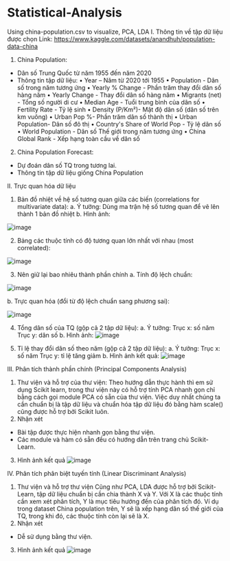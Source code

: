 # Statistical-Analysis
Using china-population.csv to visualize, PCA, LDA
I.	Thông tin về tập dữ liệu được chọn
Link: https://www.kaggle.com/datasets/anandhuh/population-data-china
1.	China Population:
-	Dân số Trung Quốc từ năm 1955 đến năm 2020 
-	Thông tin tập dữ liệu:
•	Year – Năm từ 2020 tới 1955
•	Population - Dân số trong năm tương ứng
•	Yearly % Change - Phần trăm thay đổi dân số hàng năm
•	Yearly Change - Thay đổi dân số hàng năm
•	Migrants (net) - Tổng số người di cư
•	Median Age - Tuổi trung bình của dân số
•	Fertility Rate - Tỷ lệ sinh
•	Density (P/Km²)- Mật độ dân số (dân số trên km vuông)
•	Urban Pop %- Phần trăm dân số thành thị
•	Urban Population- Dân số đô thị
•	Country's Share of World Pop - Tỷ lệ dân số
•	World Population - Dân số Thế giới trong năm tương ứng
•	China Global Rank - Xếp hạng toàn cầu về dân số
2.	China Population Forecast:
-	Dự đoán dân số TQ trong tương lai.
-	Thông tin tập dữ liệu giống China Population

II.	Trực quan hóa dữ liệu
1.	Bản đồ nhiệt về hệ số tương quan giữa các biến (correlations for multivariate data):
a.	Ý tưởng:
Dùng ma trận hệ số tương quan để vẽ lên thành 1 bản đồ nhiệt
b.	Hình ảnh:

 ![image](https://user-images.githubusercontent.com/63283198/165506872-e4bfff55-2fd1-440c-916c-b34a2bee6bf7.png)

2.	Bảng các thuộc tính có độ tương quan lớn nhất với nhau (most correlated):

 ![image](https://user-images.githubusercontent.com/63283198/165506907-00614123-2948-4fb0-8937-8aa6811e97e6.png)

3.	Nên giữ lại bao nhiêu thành phần chính
a.	Tính độ lệch chuẩn:

 ![image](https://user-images.githubusercontent.com/63283198/165506917-21a448ba-794e-4a5a-a5b0-3717ce0434a3.png)

b.	Trực quan hóa (đổi từ độ lệch chuẩn sang phương sai):

 ![image](https://user-images.githubusercontent.com/63283198/165506924-d11e68a2-4b62-4163-9880-e77d95215b38.png)

4.	Tổng dân số của TQ (gộp cả 2 tập dữ liệu):
a.	Ý tưởng:
Trục x: số năm
Trục y: dân số
b.	Hình ảnh:
 ![image](https://user-images.githubusercontent.com/63283198/165506939-861bdebe-7382-4b50-a241-28fa68cdb56f.png)

5.	Tỉ lệ thay đổi dân số theo năm (gộp cả 2 tập dữ liệu):
a.	Ý tưởng:
Trục x: số năm
Trục y: tỉ lệ tăng giảm
b.	Hình ảnh kết quả:
 ![image](https://user-images.githubusercontent.com/63283198/165506957-2428d028-2585-4792-bdf8-95bd5faa619e.png)

III.	Phân tích thành phần chính (Principal Components Analysis)
1.	Thư viện và hỗ trợ của thư viện:
Theo hướng dẫn thực hành thì em sử dụng Scikit learn, trong thư viện này có hỗ trợ tính PCA nhanh gọn chỉ bằng cách gọi module PCA có sẵn của thư viện. Việc duy nhất chúng ta cần chuẩn bị là tập dữ liệu và chuẩn hóa tập dữ liệu đó bằng hàm scale() cũng được hỗ trợ bởi Scikit luôn.
2.	Nhận xét
-	Bài tập được thực hiện nhanh gọn bằng thư viện.
-	Các module và hàm có sẵn đều có hướng dẫn trên trang chủ Scikit-Learn.
3.	Hình ảnh kết quả
 ![image](https://user-images.githubusercontent.com/63283198/165506967-8a775ac3-d7ae-4f96-9542-74dfe7bd53d3.png)

IV.	Phân tích phân biệt tuyến tính (Linear Discriminant Analysis)
1.	Thư viện và hỗ trợ thư viện
Cũng như PCA, LDA được hỗ trợ bởi Scikit-Learn, tập dữ liệu chuẩn bị cần chia thành X và Y. Với X là các thuộc tính cần xem xét phân tích, Y là mục tiêu hướng đến của phân tích đó. Ví dụ trong dataset China population trên, Y sẽ là xếp hạng dân số thế giới của TQ, trong khi đó, các thuộc tính còn lại sẽ là X.
2.	Nhận xét
-	Dễ sử dụng bằng thư viện.
3.	Hình ảnh kết quả
 ![image](https://user-images.githubusercontent.com/63283198/165506986-da03a778-b438-466a-97d4-69c6e61a382b.png)


